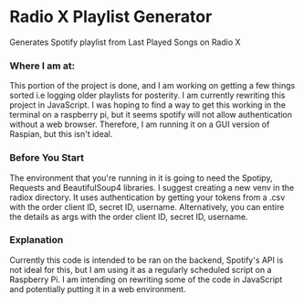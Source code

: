 # Radio X Playlist Generator

Generates Spotify playlist from Last Played Songs on Radio X 

### Where I am at:

This portion of the project is done, and I am working on getting a few things sorted i.e logging older playlists for posterity. I am currently rewriting this project in JavaScript. I was hoping to find a way to get this working in the terminal on a raspberry pi, but it seems spotify will not allow authentication without a web browser. Therefore, I am running it on a GUI version of Raspian, but this isn't ideal.

### Before You Start

The environment that you're running in it is going to need the Spotipy, Requests and BeautifulSoup4 libraries. I suggest creating a new venv in the radiox directory. It uses authentication by getting your tokens from a .csv with the order client ID, secret ID, username. Alternatively, you can entire the details as args with the order client ID, secret ID, username. 


### Explanation

Currently this code is intended to be ran on the backend, Spotify's API is not ideal for this, but I am using it as a regularly scheduled script on a Raspberry Pi. I am intending on rewriting some of the code in JavaScript and potentially putting it in a web environment.
